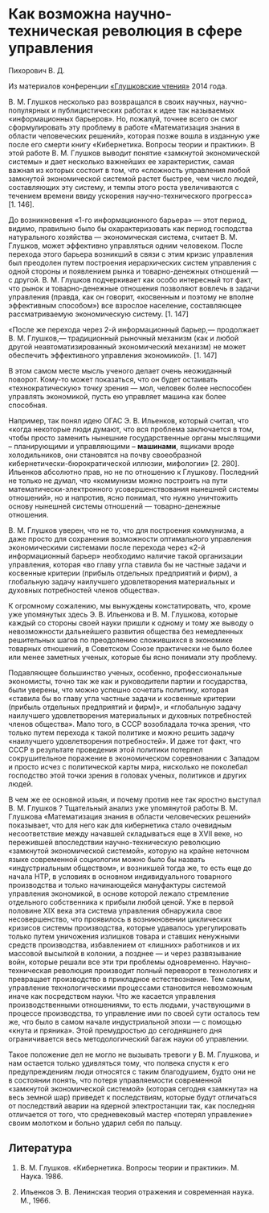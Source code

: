# Как возможна научно-техническая революция в сфере управления

Пихорович В. Д.

Из материалов конференции [«Глушковские чтения»](index.md) 2014 года.

В. М. Глушков несколько раз возвращался в своих научных, научно-популярных и публицистических работах к идее так называемых «информационных барьеров». Но, пожалуй, точнее всего он смог сформулировать эту проблему в работе «Математизация знания в области человеческих решений», которая позже вошла в изданную уже после его смерти книгу «Кибернетика. Вопросы теории и практики». В этой работе В. М. Глушков выводит понятие «замкнутой экономической системы» и дает несколько важнейших ее характеристик, самая важная из которых состоит в том, что «сложность управления любой замкнутой экономической системой растет быстрее, чем число людей, составляющих эту систему, и темпы этого роста увеличиваются с течением времени ввиду ускорения научно-технического прогресса» [1. 146].

До возникновения «1-го информационного барьера» — этот период, видимо, правильно было бы охарактеризовать как период господства натурального хозяйства — экономическая система, считает В. М. Глушков, может эффективно управляться одним человеком. После перехода этого барьера возникший в связи с этим кризис управления был преодолен путем построения иерархических систем управления с одной стороны и появлением рынка и товарно-денежных отношений — с другой. В. М. Глушков подчеркивает как особо интересный тот факт, что рынок и товарно-денежные отношения позволяют вовлечь в задачи управления (правда, как он говорит, «косвенным и поэтому не вполне эффективным способом») все взрослое население, составляющее рассматриваемую экономическую систему. [1. 147]

«После же перехода через 2-й информационный барьер,— продолжает В. М. Глушков,— традиционный рыночный механизм (как и любой другой неавтоматизированный экономический механизм) не может обеспечить эффективного управления экономикой». [1. 147]

В этом самом месте мысль ученого делает очень неожиданный поворот. Кому-то может показаться, что он будет остаивать «технократическую» точку зрения — мол, человек более неспособен управлять экономикой, пусть ею управляет машина как более способная.

Например, так понял идею ОГАС Э. В. Ильенков, который считал, что «когда некоторые люди думают, что вся проблема заключается в том, чтобы просто заменить нынешние государственные органы мыслящими – планирующими и управляющими – **машинами**, ящиками вроде холодильников, они становятся на почву своеобразной кибернетически-бюрократической иллюзии, мифологии» [2. 280]. Ильенков абсолютно прав, но не по отношению к Глушкову. Последний не только не думал, что «коммунизм можно построить на пути математически-электронного усовершенствования нынешней системы отношений», но и напротив, ясно понимал, что нужно уничтожить основу нынешней системы отношений — товарно-денежные отношения.

В. М. Глушков уверен, что не то, что для построения коммунизма, а даже просто для сохранения возможности оптимального управления экономическими системами после перехода через «2-й информационный барьер» необходимо наличие такой организации управления, которая «во главу угла ставила бы не частные задачи и косвенные критерии (прибыль отдельных предприятий и фирм), а глобальную задачу наилучшего удовлетворения материальных и духовных потребностей членов общества».

К огромному сожалению, мы вынуждены констатировать, что, кроме уже упомянутых здесь Э. В. Ильенкова и В. М. Глушкова, которые каждый со стороны своей науки пришли к одному и тому же выводу о невозможности дальнейшего развития общества без немедленных решительных шагов по преодолению сложившихся в экономике товарных отношений, в Советском Союзе практически не было более или менее заметных ученых, которые бы ясно понимали эту проблему.

Подавляющее большинство ученых, особенно, профессиональные экономисты, точно так же как и руководители партии и государства, были уверены, что можно успешно сочетать политику, которая «ставила бы во главу угла частные задачи и косвенные критерии (прибыль отдельных предприятий и фирм)», и «глобальную задачу наилучшего удовлетворения материальных и духовных потребностей членов общества». Мало того, в СССР возобладала точка зрения, что только путем перехода к такой политике и можно решить задачу «наилучшего удовлетворения потребностей». И даже тот факт, что СССР в результате проведения этой политики потерпел сокрушительное поражение в экономическом соревновании с Западом и просто исчез с политической карты мира, нисколько не поколебал господство этой точки зрения в головах ученых, политиков и других людей.

В чем же ее основной изьян, и почему против нее так яростно выступал В. М. Глушков ? Тщательный анализ уже упомянутой работы В. М. Глушкова «Математизация знания в области человеческих решений» показывает, что для него как для кибернетика стало очевидным несоответствие между начавшей складываться еще в XVII веке, но пережившей впоследствии научно-техническую революцию «замкнутой экономической системой», которую на крайне неточном языке современной социологии можно было бы назвать «индустриальным обществом», и возникшей тогда же, то есть еще до начала НТР, в условиях в основном индивидуального товарного производства и только начинающейся мануфактуры системой управления экономикой, в основе которой лежало стремление отдельного собственника к прибыли любой ценой. Уже в первой половине XIX века эта система управления обнаружила свое несовершенство, что проявилось в возникновении циклических кризисов системы производства, которые удавалось урегулировать только путем уничожения излишков товара и ставших ненужными средств производства, избавлением от «лишних» работников и их массовой высылкой в колонии, а позднее — и через развязывание войн, которые решали все эти три проблемы одновременно. Научно-техническая революция производит полный переворот в технологиях и превращает производство в прикладное естествознание. Тем самым, управление технологическими процессами становится невозможным иначе как посредством науки. Что же касается управления производственными отношениями, то есть людьми, участвующими в процессе производства, то управление ими по своей сути осталось тем же, что было в самом начале индустриальной эпохи — с помощью «кнута и пряника». Этой премудростью до сегодняшнего дня ограничивается весь методологический багаж науки об управлении.

Такое положение дел не могло не вызывать тревоги у В. М. Глушкова, и нам остается только удивляться тому, что полвека спустя к его предупреждениям люди относятся с таким благодушием, будто они не в состоянии понять, что потеря управляемости современной «замкнутой экономической системой» (которая сегодня «замкнута» на весь земной шар) приведет к последствиям, которые будут отличаться от последствий аварии на ядерной электростанции так, как последняя отличается от того, что средневековый мастер «потерял управление» своим молотком и больно ударил себя по пальцу.

## Литература

1. В. М. Глушков. «Кибернетика. Вопросы теории и практики». М. Наука. 1986.

2. Ильенков Э. В. Ленинская теория отражения и современная наука. М., 1966.